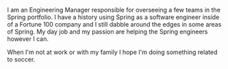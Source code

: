 I am an Engineering Manager responsible for overseeing a few teams in the Spring portfolio. I have a history using Spring as a software engineer inside of a Fortune 100 company and I still dabble around the edges in some areas of Spring. My day job and my passion are helping the Spring engineers however I can.

When I'm not at work or with my family I hope I'm doing something related to soccer.
